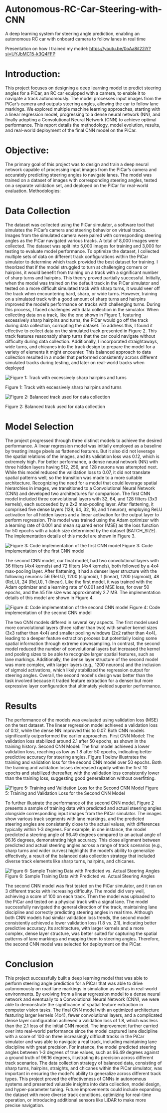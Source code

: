 # Autonomous-RC-Car-Steering-with-CNN
A deep learning system for steering angle prediction, enabling an autonomous RC car with onboard camera to follow lanes in real time

Presentation on how I trained my model: https://youtu.be/0oAa8iI22iY?si=UYJbMC15-k3Q4FFP

# Introduction:
This project focuses on designing a deep learning model to predict steering angles for a PiCar, an RC car equipped with a camera, to enable it to navigate a track autonomously. The model processes input images from the PiCar’s camera and outputs steering angles, allowing the car to follow lane markings. We explored multiple machine learning approaches, starting with a linear regression model, progressing to a dense neural network (NN), and finally adopting a Convolutional Neural Network (CNN) to achieve optimal performance. This report details the methodology, model evolution, results, and real-world deployment of the final CNN model on the PiCar.

# Objective:
The primary goal of this project was to design and train a deep neural network capable of processing input images from the PiCar’s camera and accurately predicting steering angles to navigate lanes. The model was trained on a dataset of images with corresponding steering angles, tested on a separate validation set, and deployed on the PiCar for real-world evaluation.
Methodologies:

# Data Collection
The dataset was collected using the PiCar simulator, a software tool that simulates the PiCar’s camera and steering behavior on virtual tracks. Images from the simulated camera were paired with corresponding steering angles as the PiCar navigated various tracks. A total of 8,000 images were collected. The dataset was split into 5,000 images for training and 3,000 for testing to evaluate model performance.
To optimize the dataset, I collected multiple sets of data on different track configurations within the PiCar simulator to determine which track provided the best dataset for training. I theorized that if the model struggled to turn at challenging corners or hairpins, it would benefit from training on a track with a significant number of sharp turns and hairpins. This theory proved partially successful. Initially, when the model was trained on the default track in the PiCar simulator and tested on a more difficult simulated track with sharp turns, it would veer off the track when encountering hard, sharp, or wide turns. However, training on a simulated track with a good amount of sharp turns and hairpins improved the model’s performance on tracks with challenging turns.
During this process, I faced challenges with data collection in the simulator. When collecting data on a track, like the one shown in Figure 1, featuring excessively sharp hairpins and turns, the PiCar would go off the track during data collection, corrupting the dataset. To address this, I found it effective to collect data on the simulated track presented in Figure 2. This track features reasonably sharp turns that the car could navigate without difficulty during data collection. Additionally, I incorporated straightaways, wide turns, and chicanes into the track design to prepare the model for a variety of elements it might encounter. This balanced approach to data collection resulted in a model that performed consistently across different simulated tracks during testing, and later on real-world tracks when deployed

![Figure 1: Track with excessively sharp hairpins and turns](images/figure1.png)

Figure 1: Track with excessively sharp hairpins and turns

![Figure 2: Balanced track used for data collection](images/figure2.png)

Figure 2: Balanced track used for data collection 

# Model Selection  
The project progressed through three distinct models to achieve the desired performance. A linear regression model was initially employed as a baseline by treating image pixels as flattened features. But it also did not leverage the spatial relations of the images, and its validation loss was 0.12, which is extremely high. For better performance, a dense neural network (NN) with three hidden layers having 512, 256, and 128 neurons was attempted next. While this model reduced the validation loss to 0.07, it did not translate spatial patterns well, so the transition was made to a more suitable architecture. 
Recognizing the need for a model that could leverage spatial hierarchies in images, we transitioned to a Convolutional Neural Network (CNN) and developed two architectures for comparison. The first CNN model included three convolutional layers with 32, 64, and 128 filters (3x3 kernels), each succeeded by a 2x2 max-pooling layer. After flattening, it comprised five dense layers (128, 64, 32, 16, and 1 neuron), employing ReLU activation for all hidden layers and a linear activation for the output layer to perform regression. This model was trained using the Adam optimizer with a learning rate of 0.001 and mean squared error (MSE) as the loss function for 50 epochs with a batch size determined by the dataset (BATCH_SIZE). The implementation details of this model are shown in Figure 3.

![Figure 3: Code implementation of the first CNN model](images/figure3.png)
Figure 3: Code implementation of the first CNN model

The second CNN model, our final model, had two convolutional layers with 36 filters (4x4 kernels) and 72 filters (4x4 kernels), both followed by a 4x4 max-pooling layer. After flattening, it had a denser layer structure with the following neurons: 56 (ReLU), 1200 (sigmoid), 1 (linear), 1200 (sigmoid), 48 (ReLU), 24 (ReLU), 1 (linear). Like the first model, it was trained with the Adam optimizer and a learning rate of 0.001 and MSE loss, for over 50 epochs, and the.h5 file size was approximately 2.7 MB. The implementation details of this model are shown in Figure 4.

![Figure 4: Code implementation of the second CNN model](images/figure4.png)
Figure 4: Code implementation of the second CNN model

The two CNN models differed in several key aspects. The first model used more convolutional layers (three rather than two) with smaller kernel sizes (3x3 rather than 4x4) and smaller pooling windows (2x2 rather than 4x4), leading to a deeper feature extraction process but potentially losing some spatial information through extreme downsampling. In contrast, the second model reduced the number of convolutional layers but increased the kernel and pooling sizes to be able to recognize larger spatial features, such as lane markings. Additionally, the dense layer structure of the second model was more complex, with larger layers (e.g., 1200 neurons) and the inclusion of sigmoid activations, which likely stabilized the regression output for steering angles. Overall, the second model's design was better than the task involved because it traded feature extraction for a denser but more expressive layer configuration that ultimately yielded superior performance.

# Results
The performance of the models was evaluated using validation loss (MSE) on the test dataset. The linear regression model achieved a validation loss of 0.12, while the dense NN improved this to 0.07. Both CNN models significantly outperformed the earlier approaches.
First CNN Model: The validation loss stabilized around 2.1 after 50 epochs, as shown in the training history.
Second CNN Model: The final model achieved a lower validation loss, reaching as low as 1.8 after 50 epochs, indicating better predictive accuracy for steering angles.
Figure 1 below illustrates the training and validation loss for the second CNN model over 50 epochs. Both the training and validation losses decreased rapidly within the first 10 epochs and stabilized thereafter, with the validation loss consistently lower than the training loss, suggesting good generalization without overfitting.


![Figure 5: Training and Validation Loss for the Second CNN Model](images/figure5.png)
Figure 5: Training and Validation Loss for the Second CNN Model

To further illustrate the performance of the second CNN model, Figure 2 presents a sample of training data with predicted and actual steering angles alongside corresponding input images from the PiCar simulator. The images show various track segments with lane markings, and the predicted steering angles are consistently close to the actual values, with differences typically within 1-3 degrees. For example, in one instance, the model predicted a steering angle of 96.49 degrees compared to an actual angle of 96.16 degrees, demonstrating high accuracy. This close alignment between predicted and actual steering angles across a range of track scenarios (e.g., sharp turns and wider curves) highlights the model’s ability to generalize effectively, a result of the balanced data collection strategy that included diverse track elements like sharp turns, hairpins, and chicanes.


![Figure 6: Sample Training Data with Predicted vs. Actual Steering Angles](images/Figure6.png)
Figure 6: Sample Training Data with Predicted vs. Actual Steering Angles

The second CNN model was first tested on the PiCar simulator, and it ran on 3 different tracks with increasing difficulty. The model did very well, achieving a score of 100 on each track. Then the model was uploaded to the PiCar and tested on a physical track with a signal lane. The model successfully navigated the general direction of the track, maintaining lane discipline and correctly predicting steering angles in real time. Although both CNN models had similar validation loss trends, the second model consistently achieved a lower validation loss (1.8 vs. 2.1), indicating better predictive accuracy. Its architecture, with larger kernels and a more complex, dense layer structure, was better suited for capturing the spatial patterns of lane markings and mapping them to steering angles. Therefore, the second CNN model was selected for deployment on the PiCar.

# Conclusion
This project successfully built a deep learning model that was able to perform steering angle prediction for a PiCar that was able to drive autonomously on road lane markings in simulation as well as in real-world environments. By evolving from a linear regression model to a dense neural network and eventually to a Convolutional Neural Network (CNN), we were able to demonstrate the significance of spatial feature extraction in computer vision tasks. The final CNN model with an optimized architecture featuring larger kernels (4x4), fewer convolutional layers, and a complicated dense layer configuration achieved a validation loss of 1.8, which was less than the 2.1 loss of the initial CNN model. The improvement further carried over into real-world performance since the model captured lane discipline with a score of 100 on three increasingly difficult tracks in the PiCar simulator and was able to navigate a real track, including maintaining lane discipline with great precision. For instance, the model predicted steering angles between 1-3 degrees of true values, such as 96.49 degrees against a ground truth of 96.16 degrees, illustrating its precision across different track scenarios. The data collection strategy of balanced data, consisting of sharp turns, hairpins, straights, and chicanes within the PiCar simulator, was important in ensuring the model's ability to generalize across different track types. This project proved the effectiveness of CNNs in autonomous systems and presented valuable insights into data collection, model design, and hyper-parameter tuning. Future improvements could include expanding the dataset with more diverse track conditions, optimizing for real-time operation, or introducing additional sensors like LiDAR to make more precise navigation.

